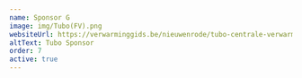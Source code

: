 ```yaml
---
name: Sponsor G
image: img/Tubo(FV).png
websiteUrl: https://verwarminggids.be/nieuwenrode/tubo-centrale-verwarming-en/
altText: Tubo Sponsor
order: 7
active: true
---
```



